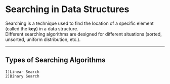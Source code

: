 # Searching in Data Structures

Searching is a technique used to find the location of a specific element (called the **key**) in a data structure.  
Different searching algorithms are designed for different situations (sorted, unsorted, uniform distribution, etc.).

---

## Types of Searching Algorithms
    1)Linear Search
    2)Binary Search